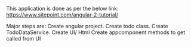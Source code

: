This application is done as per the below link:
https://www.sitepoint.com/angular-2-tutorial/

Major steps are:
Create angular project.
Create todo class.
Create TodoDataService.
Create UI/ Html 
Create appcomponent methods to get called from UI

